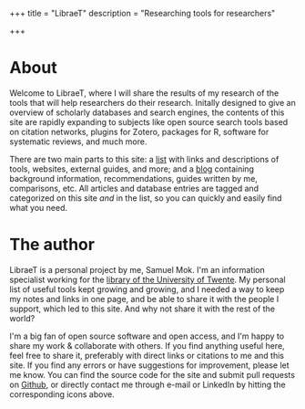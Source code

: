 +++
title = "LibraeT"
description = "Researching tools for researchers"

+++

# About
Welcome to LibraeT, where I will share the results of my research of the tools that will help researchers do their research. Initally designed to give an overview of scholarly databases and search engines, the contents of this site are rapidly expanding to subjects like open source search tools based on citation networks, plugins for Zotero, packages for R, software for systematic reviews, and much more.

There are two main parts to this site: a [list](@/list/_index.md) with links and descriptions of tools, websites, external guides, and more; and a [blog](@/posts/_index.md) containing background information, recommendations, guides written by me, comparisons, etc. All articles and database entries are tagged and categorized on this site *and* in the list, so you can quickly and easily find what you need.

# The author

LibraeT is a personal project by me, Samuel Mok. I'm an information specialist working for the [library of the University of Twente](utwente.nl/library). My personal list of useful tools kept growing and growing, and I needed a way to keep my notes and links in one page, and be able to share it with the people I support, which led to this site. And why not share it with the rest of the world? 

I'm a big fan of open source software and open access, and I'm happy to share my work & collaborate with others. If you find anything useful here, feel free to share it, preferably with direct links or citations to me and this site. If you find any errors or have suggestions for improvement, please let me know. You can find the source code for the site and submit pull requests on [Github](https://github.com/utsmok/utsmok.github.io), or directly contact me through e-mail or LinkedIn by hitting the corresponding icons above. 
